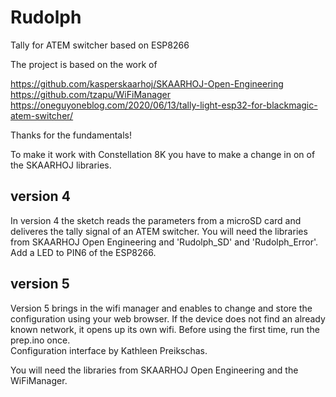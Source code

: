 # Rudolph
Tally for ATEM switcher based on ESP8266
 
The project is based on the work of

https://github.com/kasperskaarhoj/SKAARHOJ-Open-Engineering <br>
https://github.com/tzapu/WiFiManager <br>
https://oneguyoneblog.com/2020/06/13/tally-light-esp32-for-blackmagic-atem-switcher/

Thanks for the fundamentals!

To make it work with Constellation 8K you have to make a change in on of the SKAARHOJ libraries.



version 4
----------------------------
In version 4 the sketch reads the parameters from a microSD card and deliveres the tally signal of an ATEM switcher. You will need the libraries from SKAARHOJ Open Engineering and 'Rudolph_SD' and 'Rudolph_Error'. Add a LED to PIN6 of the ESP8266.

version 5
----------------------------
Version 5 brings in the wifi manager and enables to change and store the configuration using your web browser. If the device does not find an already known network, it opens up its own wifi. Before using the first time, run the prep.ino once.<br>
Configuration interface by Kathleen Preikschas.

You will need the libraries from SKAARHOJ Open Engineering and the WiFiManager.
